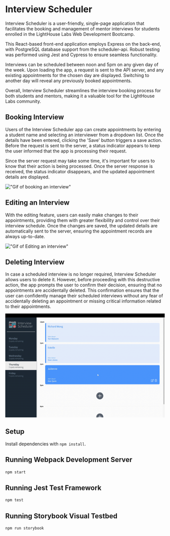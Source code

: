 # Interview Scheduler
Interview Scheduler is a user-friendly, single-page application that facilitates the booking and management of mentor interviews for students enrolled in the LightHouse Labs Web Development Bootcamp.

This React-based front-end application employs Express on the back-end, with PostgreSQL database support from the scheduler-api. Robust testing was performed using Jest and Cypress to ensure seamless functionality.

Interviews can be scheduled between noon and 5pm on any given day of the week. Upon loading the app, a request is sent to the API server, and any existing appointments for the chosen day are displayed. Switching to another day will reveal any previously booked appointments.

Overall, Interview Scheduler streamlines the interview booking process for both students and mentors, making it a valuable tool for the LightHouse Labs community.

## Booking Interview
Users of the Interview Scheduler app can create appointments by entering a student name and selecting an interviewer from a dropdown list. Once the details have been entered, clicking the 'Save' button triggers a save action. Before the request is sent to the server, a status indicator appears to keep the user informed that the app is processing their request.

Since the server request may take some time, it's important for users to know that their action is being processed. Once the server response is received, the status indicator disappears, and the updated appointment details are displayed.

!["Gif of booking an interview"](docs/Booking%20Interview.gif)

## Editing an Interview
With the editing feature, users can easily make changes to their appointments, providing them with greater flexibility and control over their interview schedule. Once the changes are saved, the updated details are automatically sent to the server, ensuring the appointment records are always up-to-date.

!["Gif of Editing an interview"](docs/Edit%20Interview.gif)

## Deleting Interview
In case a scheduled interview is no longer required, Interview Scheduler allows users to delete it. However, before proceeding with this destructive action, the app prompts the user to confirm their decision, ensuring that no appointments are accidentally deleted.
This confirmation ensures that the user can confidently manage their scheduled interviews without any fear of accidentally deleting an appointment or missing critical information related to their appointments.

!["Gif of Deleting an interview"](docs/Delete%20Interview.gif)

## Setup

Install dependencies with `npm install`.

## Running Webpack Development Server

```sh
npm start
```

## Running Jest Test Framework

```sh
npm test
```

## Running Storybook Visual Testbed

```sh
npm run storybook
```
